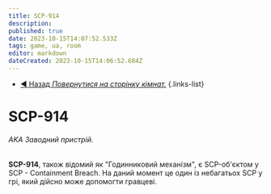 ```yaml
---
title: SCP-914
description: 
published: true
date: 2023-10-15T14:07:52.533Z
tags: game, ua, room
editor: markdown
dateCreated: 2023-10-15T14:06:52.684Z
---
```


- [:arrow_backward: Назад *Повернутися на сторінку кімнат.*](/uk/game/rooms)
{.links-list}
# SCP-914
###### AKA Заводний пристрій.
**SCP-914**, також відомий як "Годинниковий механізм", є SCP-об'єктом у SCP - Containment Breach. На даний момент це один із небагатьох SCP у грі, який дійсно може допомогти гравцеві.

